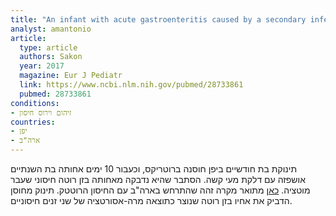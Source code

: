 ```yaml
---
title: "An infant with acute gastroenteritis caused by a secondary infection with a Rotarix-derived strain"
analyst: amantonio
article:
  type: article
  authors: Sakon
  year: 2017
  magazine: Eur J Pediatr
  link: https://www.ncbi.nlm.nih.gov/pubmed/28733861
  pubmed: 28733861
conditions:
- זיהום וירוס חיסון
countries:
- יפן
- ארה"ב
---
```


תינוקת בת חודשיים ביפן חוסנה ברוטריקס, וכעבור 10 ימים אחותה בת השנתיים אושפזה עם דלקת מעי קשה. הסתבר שהיא נדבקה מאחותה בזן רוטה חיסוני שעבר מוטציה.
[כאן](https://www.ncbi.nlm.nih.gov/pubmed/20100758) מתואר מקרה זהה שהתרחש בארה"ב עם החיסון הרוטטק. תינוק מחוסן הדביק את אחיו בזן רוטה שנוצר כתוצאה מרה-אסורטציה של שני זנים חיסוניים.
